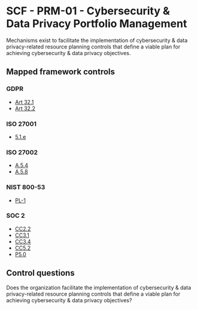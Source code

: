 # SCF - PRM-01 - Cybersecurity & Data Privacy Portfolio Management
Mechanisms exist to facilitate the implementation of cybersecurity & data privacy-related resource planning controls that define a viable plan for achieving cybersecurity & data privacy objectives.
## Mapped framework controls
### GDPR
- [Art 32.1](../gdpr/art32.md#Article-321)
- [Art 32.2](../gdpr/art32.md#Article-322)
  
### ISO 27001
- [5.1.e](../iso27001/5.md#51e)
  
### ISO 27002
- [A.5.4](../iso27002/a-5.md#a54)
- [A.5.8](../iso27002/a-5.md#a58)
  
### NIST 800-53
- [PL-1](../nist80053/pl-1.md)
  
### SOC 2
- [CC2.2](../soc2/cc22.md)
- [CC3.1](../soc2/cc31.md)
- [CC3.4](../soc2/cc34.md)
- [CC5.2](../soc2/cc52.md)
- [P5.0](../soc2/p50.md)
  
## Control questions
Does the organization facilitate the implementation of cybersecurity & data privacy-related resource planning controls that define a viable plan for achieving cybersecurity & data privacy objectives?
  
